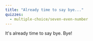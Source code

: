 ```yaml
---
title: "Already time to say bye..."
quizzes:
  - multiple-choice/seven-even-number
---
```


It's already time to say bye. Bye!
